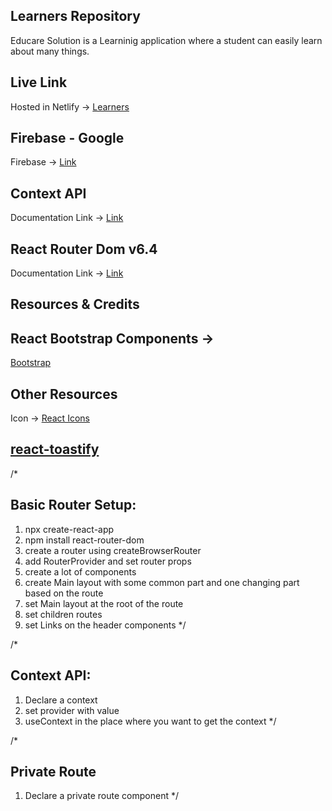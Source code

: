 ## Learners Repository

Educare Solution is a Learninig application where a student can easily learn about many things. 

## Live Link

Hosted in Netlify -> [Learners](https://educare-build-future.web.app/)

## Firebase - Google
Firebase -> [Link](https://firebase.google.com/?hl=es-419)

## Context API

Documentation Link -> [Link](https://reactjs.org/docs/context.html#api)

## React Router Dom v6.4 

Documentation Link -> [Link](https://reactrouter.com/en/main/start/overview)

## Resources & Credits

## React Bootstrap Components -> 
[Bootstrap](https://react-bootstrap.github.io/)

## Other Resources

Icon -> [React Icons](https://react-icons.github.io/react-icons/)
## [react-toastify](https://www.npmjs.com/package/react-toastify)


/*
## Basic Router Setup:
1. npx create-react-app 
2. npm install react-router-dom
3. create a router using createBrowserRouter
4. add RouterProvider and set router props
5. create a lot of components
6. create Main layout with some common part and one changing part based on the route
7. set Main layout at the root of the route
8. set children routes
9. set Links on the header components
*/

/*
## Context API:
1. Declare a context
2. set provider with value
3. useContext in the place where you want to get the context
 */

 /*
 ## Private Route
 1. Declare a private route component
 */
